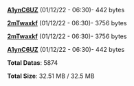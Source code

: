 [**A1ynC6UZ**](/data/A1ynC6UZ.txt) (01/12/22 - 06:30)- 442 bytes

[**2mTwaxkf**](/data/2mTwaxkf.txt) (01/12/22 - 06:30)- 3756 bytes

[**2mTwaxkf**](/data/2mTwaxkf.txt) (01/12/22 - 06:30)- 3756 bytes

[**A1ynC6UZ**](/data/A1ynC6UZ.txt) (01/12/22 - 06:30)- 442 bytes

**Total Datas**: 5874

**Total Size**: 32.51 MB / 32.5 MB